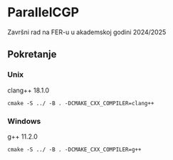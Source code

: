 # ParallelCGP
Završni rad na FER-u u akademskoj godini 2024/2025

## Pokretanje
### Unix
clang++ 18.1.0

`cmake -S ../ -B . -DCMAKE_CXX_COMPILER=clang++`
### Windows
g++ 11.2.0

`cmake -S ../ -B . -DCMAKE_CXX_COMPILER=g++`
